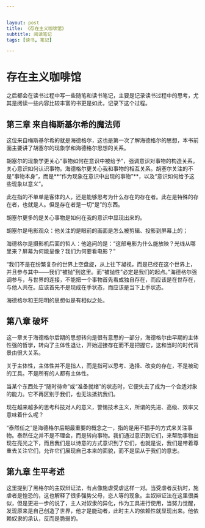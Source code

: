 ```yaml
---


layout: post
title: 《存在主义咖啡馆》
subtitle: 阅读笔记
tags: [读书, 笔记]

---
```


<head>
    <script src="https://cdn.mathjax.org/mathjax/latest/MathJax.js?config=TeX-AMS-MML_HTMLorMML" type="text/javascript"></script>
    <script type="text/x-mathjax-config">
        MathJax.Hub.Config({
            tex2jax: {
            skipTags: ['script', 'noscript', 'style', 'textarea', 'pre'],
            inlineMath: [['$','$']]
            }
        });
    </script>
</head>




# 存在主义咖啡馆


之后都会在读书过程中写一些随笔和读书笔记，主要是记录读书过程中的思考，尤其是阅读一些内容比较丰富的书更是如此，记录下这个过程。

## 第三章 来自梅斯基尔希的魔法师

这位来自梅斯基尔希的就是海德格尔，这也是第一次了解海德格尔的思想，本书前面主要讲了胡塞尔的现象学和海德格尔思想的关系。

胡塞尔的现象学更关心“事物如何在意识中被给予”，强调意识对事物的构造关系。关心意识如何认识事物。海德格尔更关心我和事物的相互关系。胡塞尔关注的不是“事物本身”，而是**“作为现象在意识中出现的事物”**，以及“意识如何给予这些现象以意义”。

此在指的不单单是客体的人，还是能够思考为什么存在的存在者。此在是特殊的存在者，也就是人。但是存在者是一切“是”的东西。

胡塞尔更多的是关心事物是如何在我的意识中显现出来的。

胡塞尔是电影观众：他关注的是眼前的画面是怎么被剪辑、投影到屏幕上的；

海德格尔是摄影机后面的哲人：他追问的是：“这部电影为什么能放映？光线从哪里来？屏幕为何能呈像？我们为何要看电影？”


“我们不是在纷繁复杂的世界上空盘旋，从上往下凝视，而是已经在这个世界上，并且参与其中——我们“被抛”到这里。而“被抛性”必定是我们的起点。”海德格尔强调参与，与世界的连接，不能把一个事物首先看成独自存在，而应该是在世存在，与他人共在。应该首先不是现成在手状态，而应该是当下上手状态。


海德格尔和王阳明的思想似是有相似之处。


## 第八章 破坏

这一章关于海德格尔后期的思想转向是很有意思的一部分，海德格尔由早期的主体性强的哲学，转向了主体性退让，开始迎接存在而不是把握它，这和当时的时代背景由很大关系。

关于主体性，主体性并不是指人，而是指可以思考、选择、改变的存在，不是被动的工具。不是所有的人都有主体性。

当某个东西处于“随时待命”或“准备就绪”的状态时，它便失去了成为一个合适对象的能力。它不再区别于我们，也无法抵抗我们。

现在越来越多的思考科技对人的意义，警惕技术主义，所谓的先进、高级、效率又意味着什么呢？

“泰然任之”是海德格尔后期最重要的概念之一，指的是用不插手的方式来关注事物。泰然任之并不是不理会，而是转向事物。我们通过意识到它们，来帮助事物出现在亮光之下，而且我们是以诗意的方式意识到了它们，也就是说，我们是带着尊重去关注它们，允许它们展现自己本来的面貌，而不是屈从于我们的意志。

## 第九章 生平考述

这里提到了黑格尔的主奴辩证法，有点像施虐受虐这样一对。当受虐者反抗时，施虐者是惶恐的，这也解释了很多强势父母，恋人等的现象。主奴辩证法在这里很类似，但是更进一步的说了，主人对奴隶的异化，作为工具进行使用，当努力觉醒，发现原来是自己创造了世界，他才是能动者，此时主人的依赖性就显现出来。他依赖奴隶的承认，反而是脆弱的。